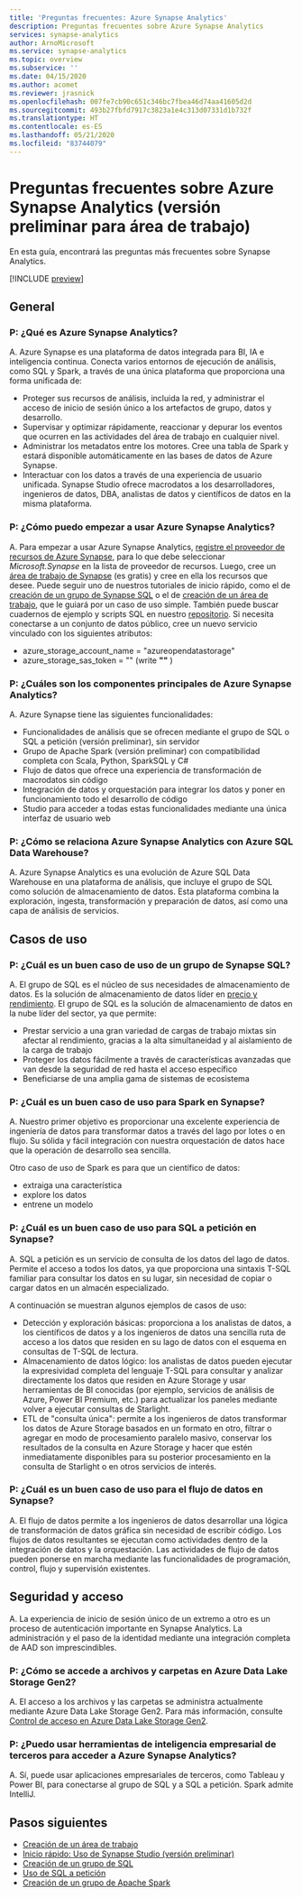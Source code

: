 ```yaml
---
title: 'Preguntas frecuentes: Azure Synapse Analytics'
description: Preguntas frecuentes sobre Azure Synapse Analytics
services: synapse-analytics
author: ArnoMicrosoft
ms.service: synapse-analytics
ms.topic: overview
ms.subservice: ''
ms.date: 04/15/2020
ms.author: acomet
ms.reviewer: jrasnick
ms.openlocfilehash: 007fe7cb90c651c346bc7fbea46d74aa41605d2d
ms.sourcegitcommit: 493b27fbfd7917c3823a1e4c313d07331d1b732f
ms.translationtype: HT
ms.contentlocale: es-ES
ms.lasthandoff: 05/21/2020
ms.locfileid: "83744079"
---
```

# <a name="azure-synapse-analytics-workspace-preview-frequently-asked-questions"></a>Preguntas frecuentes sobre Azure Synapse Analytics (versión preliminar para área de trabajo)

En esta guía, encontrará las preguntas más frecuentes sobre Synapse Analytics.

[!INCLUDE [preview](includes/note-preview.md)]

## <a name="general"></a>General

### <a name="q-what-is-azure-synapse-analytics"></a>P: ¿Qué es Azure Synapse Analytics?

A. Azure Synapse es una plataforma de datos integrada para BI, IA e inteligencia continua. Conecta varios entornos de ejecución de análisis, como SQL y Spark, a través de una única plataforma que proporciona una forma unificada de:

- Proteger sus recursos de análisis, incluida la red, y administrar el acceso de inicio de sesión único a los artefactos de grupo, datos y desarrollo.
- Supervisar y optimizar rápidamente, reaccionar y depurar los eventos que ocurren en las actividades del área de trabajo en cualquier nivel.
- Administrar los metadatos entre los motores. Cree una tabla de Spark y estará disponible automáticamente en las bases de datos de Azure Synapse.
- Interactuar con los datos a través de una experiencia de usuario unificada. Synapse Studio ofrece macrodatos a los desarrolladores, ingenieros de datos, DBA, analistas de datos y científicos de datos en la misma plataforma.

### <a name="q-how-do-i-get-started-with-azure-synapse-analytics"></a>P: ¿Cómo puedo empezar a usar Azure Synapse Analytics?

A. Para empezar a usar Azure Synapse Analytics, [registre el proveedor de recursos de Azure Synapse](https://docs.microsoft.com/azure/azure-resource-manager/management/resource-providers-and-types), para lo que debe seleccionar *Microsoft.Synapse* en la lista de proveedor de recursos. Luego, cree un [área de trabajo de Synapse](https://portal.azure.com) (es gratis) y cree en ella los recursos que desee. Puede seguir uno de nuestros tutoriales de inicio rápido, como el de [creación de un grupo de Synapse SQL](quickstart-create-sql-pool-portal.md) o el de [creación de un área de trabajo](quickstart-create-workspace.md), que le guiará por un caso de uso simple. También puede buscar cuadernos de ejemplo y scripts SQL en nuestro [repositorio](https://github.com/Azure-Samples/Synapse). Si necesita conectarse a un conjunto de datos público, cree un nuevo servicio vinculado con los siguientes atributos:

- azure_storage_account_name = "azureopendatastorage"
- azure_storage_sas_token = "" (write **""** )

### <a name="q-what-are-the-main-components-of-azure-synapse-analytics"></a>P: ¿Cuáles son los componentes principales de Azure Synapse Analytics?

A. Azure Synapse tiene las siguientes funcionalidades:

- Funcionalidades de análisis que se ofrecen mediante el grupo de SQL o SQL a petición (versión preliminar), sin servidor
- Grupo de Apache Spark (versión preliminar) con compatibilidad completa con Scala, Python, SparkSQL y C#
- Flujo de datos que ofrece una experiencia de transformación de macrodatos sin código
- Integración de datos y orquestación para integrar los datos y poner en funcionamiento todo el desarrollo de código
- Studio para acceder a todas estas funcionalidades mediante una única interfaz de usuario web

### <a name="q-how-does-azure-synapse-analytics-relate-to-azure-sql-data-warehouse"></a>P: ¿Cómo se relaciona Azure Synapse Analytics con Azure SQL Data Warehouse?

A. Azure Synapse Analytics es una evolución de Azure SQL Data Warehouse en una plataforma de análisis, que incluye el grupo de SQL como solución de almacenamiento de datos. Esta plataforma combina la exploración, ingesta, transformación y preparación de datos, así como una capa de análisis de servicios.

## <a name="use-cases"></a>Casos de uso

### <a name="q-what-is-a-good-use-case-for-synapse-sql-pool"></a>P: ¿Cuál es un buen caso de uso de un grupo de Synapse SQL?

A. El grupo de SQL es el núcleo de sus necesidades de almacenamiento de datos. Es la solución de almacenamiento de datos líder en [precio y rendimiento](https://azure.microsoft.com/services/sql-data-warehouse/compare/). El grupo de SQL es la solución de almacenamiento de datos en la nube líder del sector, ya que permite:

- Prestar servicio a una gran variedad de cargas de trabajo mixtas sin afectar al rendimiento, gracias a la alta simultaneidad y al aislamiento de la carga de trabajo
- Proteger los datos fácilmente a través de características avanzadas que van desde la seguridad de red hasta el acceso específico
- Beneficiarse de una amplia gama de sistemas de ecosistema

### <a name="q-what-is-a-good-use-case-for-spark-in-synapse"></a>P: ¿Cuál es un buen caso de uso para Spark en Synapse?

A. Nuestro primer objetivo es proporcionar una excelente experiencia de ingeniería de datos para transformar datos a través del lago por lotes o en flujo. Su sólida y fácil integración con nuestra orquestación de datos hace que la operación de desarrollo sea sencilla.

Otro caso de uso de Spark es para que un científico de datos:

- extraiga una característica
- explore los datos
- entrene un modelo

### <a name="q-what-is-a-good-use-case-for-sql-on-demand-in-synapse"></a>P: ¿Cuál es un buen caso de uso para SQL a petición en Synapse?

A. SQL a petición es un servicio de consulta de los datos del lago de datos. Permite el acceso a todos los datos, ya que proporciona una sintaxis T-SQL familiar para consultar los datos en su lugar, sin necesidad de copiar o cargar datos en un almacén especializado.

A continuación se muestran algunos ejemplos de casos de uso:

- Detección y exploración básicas: proporciona a los analistas de datos, a los científicos de datos y a los ingenieros de datos una sencilla ruta de acceso a los datos que residen en su lago de datos con el esquema en consultas de T-SQL de lectura.
- Almacenamiento de datos lógico: los analistas de datos pueden ejecutar la expresividad completa del lenguaje T-SQL para consultar y analizar directamente los datos que residen en Azure Storage y usar herramientas de BI conocidas (por ejemplo, servicios de análisis de Azure, Power BI Premium, etc.) para actualizar los paneles mediante volver a ejecutar consultas de Starlight.
- ETL de "consulta única": permite a los ingenieros de datos transformar los datos de Azure Storage basados en un formato en otro, filtrar o agregar en modo de procesamiento paralelo masivo, conservar los resultados de la consulta en Azure Storage y hacer que estén inmediatamente disponibles para su posterior procesamiento en la consulta de Starlight o en otros servicios de interés.

### <a name="q-what-is-a-good-use-case-for-data-flow-in-synapse"></a>P: ¿Cuál es un buen caso de uso para el flujo de datos en Synapse?

A. El flujo de datos permite a los ingenieros de datos desarrollar una lógica de transformación de datos gráfica sin necesidad de escribir código. Los flujos de datos resultantes se ejecutan como actividades dentro de la integración de datos y la orquestación. Las actividades de flujo de datos pueden ponerse en marcha mediante las funcionalidades de programación, control, flujo y supervisión existentes.

## <a name="security-and-access"></a>Seguridad y acceso

A. La experiencia de inicio de sesión único de un extremo a otro es un proceso de autenticación importante en Synapse Analytics. La administración y el paso de la identidad mediante una integración completa de AAD son imprescindibles.

### <a name="q-how-do-i-get-access-to-files-and-folders-in-the-adls-gen2"></a>P: ¿Cómo se accede a archivos y carpetas en Azure Data Lake Storage Gen2?

A. El acceso a los archivos y las carpetas se administra actualmente mediante Azure Data Lake Storage Gen2. Para más información, consulte [Control de acceso en Azure Data Lake Storage Gen2](../storage/blobs/data-lake-storage-access-control.md?toc=/azure/synapse-analytics/toc.json&bc=/azure/synapse-analytics/breadcrumb/toc.json).

### <a name="q-can-i-use-third-party-business-intelligence-tools-to-access-azure-synapse-analytics"></a>P: ¿Puedo usar herramientas de inteligencia empresarial de terceros para acceder a Azure Synapse Analytics?

A. Sí, puede usar aplicaciones empresariales de terceros, como Tableau y Power BI, para conectarse al grupo de SQL y a SQL a petición. Spark admite IntelliJ.

## <a name="next-steps"></a>Pasos siguientes

- [Creación de un área de trabajo](quickstart-create-workspace.md)
- [Inicio rápido: Uso de Synapse Studio (versión preliminar)](quickstart-synapse-studio.md)
- [Creación de un grupo de SQL](quickstart-create-sql-pool-portal.md)
- [Uso de SQL a petición](quickstart-sql-on-demand.md)
- [Creación de un grupo de Apache Spark](quickstart-create-apache-spark-pool-portal.md) 
